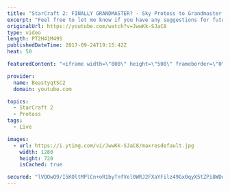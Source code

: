 ```yaml
---
title: "StarCraft 2: FINALLY GRANDMASTER? - Sky Protoss to Grandmaster Episode 13"
excerpt: "Feel free to let me know if you have any suggestions for future videos. I hope you guys enjoy this one!  Check out my stream on twitch if you enjoy my YouTube content. I stream about 5/7 days a week - stream start time is around 9 PM CET. Link to my stream is down below.  JOIN MY DISCORD CHANNEL @ https://discord.gg/aJMGAEn"
originalUrl: https://youtube.com/watch?v=JwwKk-SJaC8
type: video
length: PT2H41M49S
publishedDateTime: 2017-09-24T19:15:42Z
heat: 50

featuredContent: "<iframe width=\"800\" height=\"500\" frameborder=\"0\" src=\"https://www.youtube.com/embed/JwwKk-SJaC8\" allow=\"accelerometer; autoplay; encrypted-media; gyroscope; picture-in-picture\" allowfullscreen></iframe>"

provider:
  name: BeastyqtSC2
  domain: youtube.com

topics:
  - StarCraft 2
  - Protoss
tags:
  - Live

images:
  - url: https://i.ytimg.com/vi/JwwKk-SJaC8/maxresdefault.jpg
    width: 1280
    height: 720
    isCached: true

secured: "lVOOwO9/I5KOltMPlCn+oR1byTnfVel0WRJ2FXaYFilz49Gx0qyX5tZPi8WDqQFX6JPeY5suH3hJQmuzvqvo6RuZ5JkdedA9ALb1s+3nAg9z21KMZ93i7vKg3qqKV+aLpG1TMNslLLVY9c6w4LvSLs3GcCv0Aq9ydZbxbS89lZA1lDe8H3ZYPpSFxjsnGRX37zdz4xu9F7Bu2lhkuknhTPuzGIqDWgkqs2AlzUkQs2cFILkNslSgZ9vnhYro8sgRJwvdhi4YnmSwnRTCzEib06+WaMUmTm9SyWj/y1lYzrLyT6TmWtAWt8NtI1L0yUXopry214Tw4PfHOG8wfY2JWfrZFJaD0WUrlJ9xppfej/v2nu8+T9DVAT8rWEwnpZsSlU6kay2Aj4VWcI1l7jRxkGgreQ98V1yad27jnWQKNYc=;fSRG7eLR7hfSMrgZxP0pUw=="
---
```


